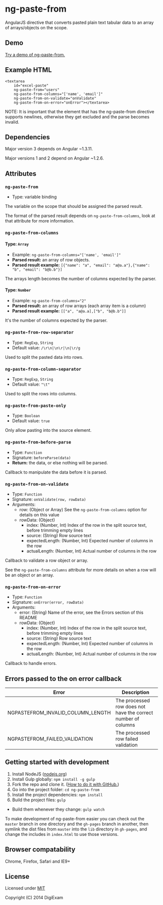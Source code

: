 # ng-paste-from

AngularJS directive that converts pasted plain text tabular data to an array of arrays/objects on the scope.

## Demo

[Try a demo of ng-paste-from.](http://digiexam.github.io/ng-paste-from/)

## Example HTML

	<textarea
		id="excel-paste"
		ng-paste-from="users" 
		ng-paste-from-columns="['name', 'email']" 
		ng-paste-from-on-validate="onValidate"
		ng-paste-from-on-error="onError"></textarea>

NOTE: It is important that the element that has the ng-paste-from directive supports newlines, otherwise they get excluded and the parse becomes invalid.

## Dependencies

Major version 3 depends on Angular ~1.3.11.

Major versions 1 and 2 depend on Angular ~1.2.6.

## Attributes

### `ng-paste-from`

* Type: variable binding

The variable on the scope that should be assigned the parsed result.

The format of the parsed result depends on `ng-paste-from-columns`,
look at that attribute for more information.

### `ng-paste-from-columns`

#### Type: `Array`

* Example: `ng-paste-from-columns="['name', 'email']"`
* **Parsed result:** an array of row objects.
* **Parsed result example:** `[{"name": "a", "email": "a@a.a"},{"name": "b", "email": "b@b.b"}]`

The arrays length becomes the number of columns expected by the parser.

#### Type: `Number`

* Example: `ng-paste-from-columns="2"`
* **Parsed result:** an array of row arrays (each array item is a column)
* **Parsed result example:** `[["a", "a@a.a],["b", "b@b.b"]]`

It's the number of columns expected by the parser.

### `ng-paste-from-row-separator`

* Type: `RegExp`, `String`
* Default value: <code>/\r\n&#124;\n\r&#124;\n&#124;\r/g</code>
 
Used to split the pasted data into rows.

### `ng-paste-from-column-separator`

* Type: `RegExp`, `String`
* Default value: `"\t"`
             
Used to split the rows into columns.

### `ng-paste-from-paste-only`

* Type: `Boolean`
* Default value: `true`
             
Only allow pasting into the source element.

### `ng-paste-from-before-parse`

* Type: `Function`
* Signature: `beforeParse(data)`
* **Return:** the data, or else nothing will be parsed.

Callback to manipulate the data before it is parsed.

### `ng-paste-from-on-validate`

* Type: `Function`
* Signature: `onValidate(row, rowData)`
* Arguments:
  * row: (Object or Array) See the `ng-paste-from-columns` option for details on this value
  * rowData: (Object)
    * index: (Number, Int) Index of the row in the split source text, before trimming empty lines
    * source: (String) Row source text
    * expectedLength: (Number, Int) Expected number of columns in the row
    * actualLength: (Number, Int) Actual number of columns in the row

Callback to validate a row object or array.

See the `ng-paste-from-columns` attribute for more details on when a row will
be an object or an array.

### `ng-paste-from-on-error`

* Type: `Function`
* Signature: `onError(error, rowData)`
* Arguments:
  * error: (String) Name of the error, see the Errors section of this README
  * rowData: (Object)
    * index: (Number, Int) Index of the row in the split source text, before trimming empty lines
    * source: (String) Row source text
    * expectedLength: (Number, Int) Expected number of columns in the row
    * actualLength: (Number, Int) Actual number of columns in the row

Callback to handle errors.

## Errors passed to the on error callback

Error | Description
--- | ---
NGPASTEFROM_INVALID_COLUMN_LENGTH | The processed row does not have the correct number of columns 
NGPASTEFROM_FAILED_VALIDATION | The processed row failed validation 

## Getting started with development

1. Install NodeJS ([nodejs.org](http://nodejs.org/))
2. Install Gulp globally: `npm install -g gulp`
3. Fork the repo and clone it. ([How to do it with GitHub.](https://help.github.com/articles/fork-a-repo))
4. Go into the project folder: `cd ng-paste-from`
5. Install the project dependencies: `npm install`
6. Build the project files: `gulp`
  * Build them whenever they change: `gulp watch`

To make development of ng-paste-from easier you can check out the `master` branch in one directory and the `gh-pages` branch in another, then symlink the dist files from `master` into the `lib` directory in `gh-pages`, and change the includes in `index.html` to use those versions.

## Browser compatability

Chrome, Firefox, Safari and IE9+

## License

Licensed under [MIT](LICENSE)

Copyright (C) 2014 DigiExam
